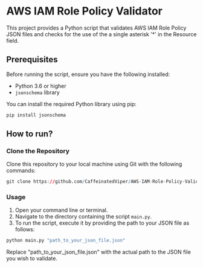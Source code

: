 
# AWS IAM Role Policy Validator

This project provides a Python script that validates AWS IAM Role Policy JSON files and checks for the use of the a single asterisk '*' in the Resource field.
## Prerequisites

Before running the script, ensure you have the following installed:
- Python 3.6 or higher
- `jsonschema` library

You can install the required Python library using pip:
``` r
pip install jsonschema
``` 
## How to run?

### Clone the Repository

Clone this repository to your local machine using Git with the following commands:

``` r
git clone https://github.com/CaffeinatedViper/AWS-IAM-Role-Policy-Validator
```
### Usage

1. Open your command line or terminal.
2. Navigate to the directory containing the script `main.py`.
3. To run the script, execute it by providing the path to your JSON file as follows:
``` r
python main.py "path_to_your_json_file.json"
``` 

Replace "path_to_your_json_file.json" with the actual path to the JSON file you wish to validate.

